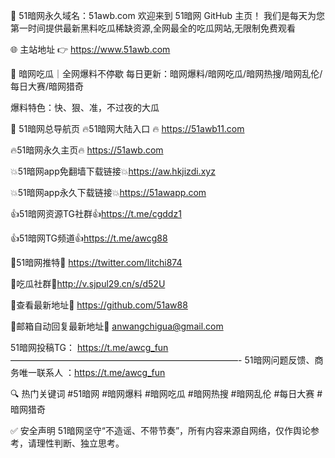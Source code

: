 📢 51暗网永久域名：51awb.com
欢迎来到 51暗网 GitHub 主页！
我们是每天为您第一时间提供最新黑料吃瓜稀缺资源,全网最全的吃瓜网站,无限制免费观看

🌐 主站地址 👉 https://www.51awb.com

🍉 暗网吃瓜｜全网爆料不停歇
每日更新：暗网爆料/暗网吃瓜/暗网热搜/暗网乱伦/每日大赛/暗网猎奇

爆料特色：快、狠、准，不过夜的大瓜

🧭 51暗网总导航页
🔥51暗网大陆入口 🔥 https://51awb11.com

🔥51暗网永久主页🔥  https://51awb.com

💥51暗网app免翻墙下载链接💥https://aw.hkjizdi.xyz 

💥51暗网app永久下载链接💥https://51awapp.com

👍51暗网资源TG社群👍https://t.me/cgddz1

👍51暗网TG频道👍https://t.me/awcg88

💋51暗网推特💋 https://twitter.com/litchi874

💋吃瓜社群💋http://v.sjpul29.cn/s/d52U

💋查看最新地址💋  https://github.com/51aw88

💋邮箱自动回复最新地址💋 anwangchigua@gmail.com

51暗网投稿TG： https://t.me/awcg_fun
——————————————————————————-
51暗网问题反馈、商务唯一联系人 ：https://t.me/awcg_fun

🔍 热门关键词
#51暗网 #暗网爆料 #暗网吃瓜 #暗网热搜 #暗网乱伦 #每日大赛 #暗网猎奇

✅ 安全声明
51暗网坚守“不造谣、不带节奏”，所有内容来源自网络，仅作舆论参考，请理性判断、独立思考。
